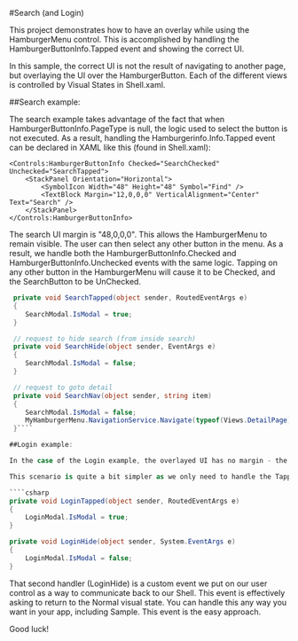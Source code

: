 ﻿#Search (and Login)

This project demonstrates how to have an overlay while using the HamburgerMenu control. This is accomplished by handling the HamburgerButtonInfo.Tapped event and showing the correct UI.

In this sample, the correct UI is not the result of navigating to another page, but overlaying the UI over the HamburgerButton. Each of the different views is controlled by Visual States in Shell.xaml.

##Search example:

The search example takes advantage of the fact that when HamburgerButtonInfo.PageType is null, the logic used to select the button is not executed. As a result, handling the Hamburgerinfo.Info.Tapped event can be declared in XAML like this (found in Shell.xaml):

````XAML
<Controls:HamburgerButtonInfo Checked="SearchChecked" Unchecked="SearchTapped">
    <StackPanel Orientation="Horizontal">
        <SymbolIcon Width="48" Height="48" Symbol="Find" />
        <TextBlock Margin="12,0,0,0" VerticalAlignment="Center" Text="Search" />
    </StackPanel>
</Controls:HamburgerButtonInfo>
````

The search UI margin is "48,0,0,0". This allows the HamburgerMenu to remain visible. The user can then select any other button in the menu. As a result, we handle both the HamburgerButtonInfo.Checked and HamburgerButtonInfo.Unchecked events with the same logic. Tapping on any other button in the HamburgerMenu will cause it to be Checked, and the SearchButton to be UnChecked.

````csharp
 private void SearchTapped(object sender, RoutedEventArgs e)
 {
	SearchModal.IsModal = true;
 }

 // request to hide search (from inside search)
 private void SearchHide(object sender, EventArgs e)
 {
	SearchModal.IsModal = false;
 }

 // request to goto detail
 private void SearchNav(object sender, string item)
 {
    SearchModal.IsModal = false;
    MyHamburgerMenu.NavigationService.Navigate(typeof(Views.DetailPage), item);
 }````

##Login example:

In the case of the Login example, the overlayed UI has no margin - the idea is that we want the user to complete the workflow before gaining access to the HamburgerMenu. We also set the HamburgerMenu.IsEnabled property to false in the VisualState so the user doesn't sneak to it using tabs.

This scenario is quite a bit simpler as we only need to handle the Tapped event of the HamburgerUserInfo. We could have jsut as easily handled the Checked event, but not the Selected event as this is only raised as a result of selection which occurs only for HamburgerButtonInfo items with PageType not null.

````csharp
private void LoginTapped(object sender, RoutedEventArgs e)
{
	LoginModal.IsModal = true;
}

private void LoginHide(object sender, System.EventArgs e)
{
    LoginModal.IsModal = false;
}
````

That second handler (LoginHide) is a custom event we put on our user control as a way to communicate back to our Shell. This event is effectively asking to return to the Normal visual state. You can handle this any way you want in your app, including Sample. This event is the easy approach.

Good luck!
